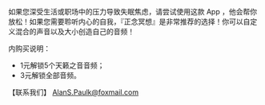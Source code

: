 如果您深受生活或职场中的压力导致失眠焦虑，请尝试使用这款 App ，他会帮你放松！如果您需要聆听内心的自我，『正念冥想』是非常推荐的选择！你可以自定义混合的声音以及大小创造自己的音频！

内购买说明：
* 1元解锁5个天籁之音音频；
* 3元解锁全部音频。

【联系我们】
AlanS.Paulk@foxmail.com
